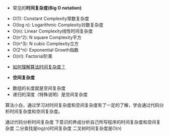 * 常见的**时间复杂度(Big O notation)**
- O(1): Constant Complexity常数复杂度
- O(log n): Logarithmic Complexity对数复杂度
- O(n): Linear Complexity线性时间复杂度
- O(n^2): N square Complexity平方
- O(n^3): N cubic Complexity立方
- O(2^n): Exponential Growth指数
- O(n!): Factorial阶乘
* [如何理解算法时间复杂度？](https://www.zhihu.com/question/21387264 "如何理解算法时间复杂度？")

* **空间复杂度**
- 数组的长度就是空间复杂度
- 递归的深度（特殊说明）是空间复杂度






算法小白，通过学习对时间复杂度和空间复杂度有了一定的了解，学会通过代码分析时间复杂度和空间复杂度。

通过代码分析时间复杂度
下意识的养成分析自己所写程序的时间复杂度和空间复杂度
二分查找是log(n)时间复杂度
二叉树时间复杂度是O(n)